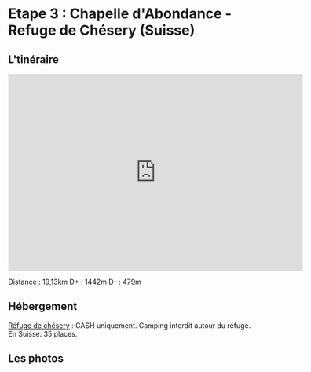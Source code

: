 # Etape 3 : Chapelle d'Abondance - Refuge de Chésery (Suisse)

## L'tinéraire


<iframe width="600" height="400" frameborder="0" scrolling="no" marginheight="0" marginwidth="0" sandbox="allow-forms allow-scripts allow-same-origin" src="https://www.geoportail.gouv.fr/embed/visu.html?c=6.781363805924918,46.24705656731058&z=12&l0=GEOGRAPHICALGRIDSYSTEMS.MAPS.SCAN25TOUR.CV::GEOPORTAIL:OGC:WMTS(1)&l1=GEOGRAPHICALGRIDSYSTEMS.MAPS::GEOPORTAIL:OGC:WMTS(0;h)&d2=4925434(1)&permalink=yes" allowfullscreen></iframe>

Distance : 19,13km
D+ : 1442m
D- : 479m


## Hébergement

[Réfuge de chésery](https://www.lacvert.ch/fr/r%C3%A9servation/) : CASH uniquement. Camping interdit autour du réfuge. En Suisse. 35 places.


## Les photos
